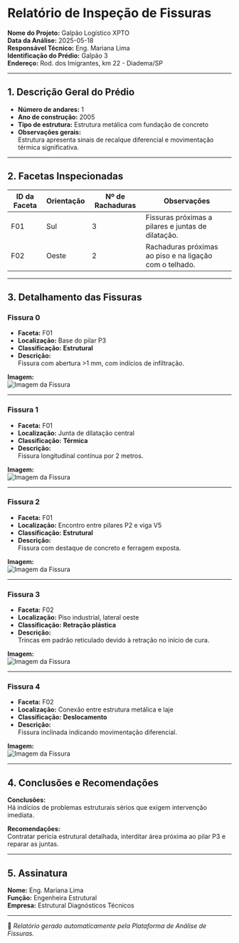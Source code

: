 #  Relatório de Inspeção de Fissuras

**Nome do Projeto:** Galpão Logístico XPTO  
**Data da Análise:** 2025-05-18  
**Responsável Técnico:** Eng. Mariana Lima  
**Identificação do Prédio:** Galpão 3  
**Endereço:** Rod. dos Imigrantes, km 22 - Diadema/SP

---

## 1. Descrição Geral do Prédio

- **Número de andares:** 1
- **Ano de construção:** 2005
- **Tipo de estrutura:** Estrutura metálica com fundação de concreto
- **Observações gerais:**  
  Estrutura apresenta sinais de recalque diferencial e movimentação térmica significativa.

---

## 2. Facetas Inspecionadas

| ID da Faceta | Orientação | Nº de Rachaduras | Observações |
|--------------|------------|------------------|-------------|
| F01 | Sul | 3 | Fissuras próximas a pilares e juntas de dilatação. |
| F02 | Oeste | 2 | Rachaduras próximas ao piso e na ligação com o telhado. |

---

## 3. Detalhamento das Fissuras

### Fissura 0

- **Faceta:** F01
- **Localização:** Base do pilar P3
- **Classificação:** **Estrutural**
- **Descrição:**  
  Fissura com abertura &gt;1 mm, com indícios de infiltração.

**Imagem:**  
![Imagem da Fissura](Projects/Galpão_Logístico_XPTO/images/fissura_estrutural_1.jpg)

---
### Fissura 1

- **Faceta:** F01
- **Localização:** Junta de dilatação central
- **Classificação:** **Térmica**
- **Descrição:**  
  Fissura longitudinal contínua por 2 metros.

**Imagem:**  
![Imagem da Fissura](Projects/Galpão_Logístico_XPTO/images/fissura_termica_1.jpg)

---
### Fissura 2

- **Faceta:** F01
- **Localização:** Encontro entre pilares P2 e viga V5
- **Classificação:** **Estrutural**
- **Descrição:**  
  Fissura com destaque de concreto e ferragem exposta.

**Imagem:**  
![Imagem da Fissura](Projects/Galpão_Logístico_XPTO/images/fissura_estrutural_2.jpg)

---
### Fissura 3

- **Faceta:** F02
- **Localização:** Piso industrial, lateral oeste
- **Classificação:** **Retração plástica**
- **Descrição:**  
  Trincas em padrão reticulado devido à retração no início de cura.

**Imagem:**  
![Imagem da Fissura](Projects/Galpão_Logístico_XPTO/images/fissura_piso.jpg)

---
### Fissura 4

- **Faceta:** F02
- **Localização:** Conexão entre estrutura metálica e laje
- **Classificação:** **Deslocamento**
- **Descrição:**  
  Fissura inclinada indicando movimentação diferencial.

**Imagem:**  
![Imagem da Fissura](Projects/Galpão_Logístico_XPTO/images/fissura_conexao.jpg)

---

## 4. Conclusões e Recomendações

**Conclusões:**  
Há indícios de problemas estruturais sérios que exigem intervenção imediata.

**Recomendações:**  
Contratar perícia estrutural detalhada, interditar área próxima ao pilar P3 e reparar as juntas.

---

## 5. Assinatura

**Nome:** Eng. Mariana Lima  
**Função:** Engenheira Estrutural  
**Empresa:** Estrutural Diagnósticos Técnicos

---

📄 *Relatório gerado automaticamente pela Plataforma de Análise de Fissuras.*
